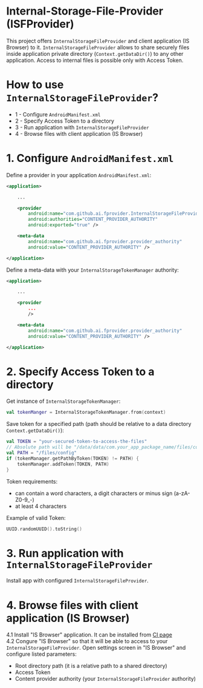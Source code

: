 # Internal-Storage-File-Provider (ISFProvider)
This project offers `InternalStorageFileProvider` and client application (IS Browser) to it.
`InternalStorageFileProvider` allows to share securely files inside application private directory (`Context.getDataDir()`) to any other application.
Access to internal files is possible only with Access Token.

# How to use `InternalStorageFileProvider`?
- 1 - Configure `AndroidManifest.xml`
- 2 - Specify Access Token to a directory
- 3 - Run application with `InternalStorageFileProvider`
- 4 - Browse files with client application (IS Browser)

# 1. Configure `AndroidManifest.xml`
Define a provider in your application `AndroidManifest.xml`:
```xml
<application>

    ...

    <provider
        android:name="com.github.ai.fprovider.InternalStorageFileProvider"
        android:authorities="CONTENT_PROVIDER_AUTHORITY"
        android:exported="true" />

    <meta-data
        android:name="com.github.ai.fprovider.provider_authority"
        android:value="CONTENT_PROVIDER_AUTHORITY" />

</application>
```

Define a meta-data with your `InternalStorageTokenManager` authority:
```xml
<application>

    ...

    <provider 
        ...
        />

    <meta-data
        android:name="com.github.ai.fprovider.provider_authority"
        android:value="CONTENT_PROVIDER_AUTHORITY" />

</application>
```

# 2. Specify Access Token to a directory
Get instance of `InternalStorageTokenManager`:
```kotlin
val tokenManger = InternalStorageTokenManager.from(context)
```
Save token for a specified path (path should be relative to a data directory `Context.getDataDir()`):
```kotlin
val TOKEN = "your-secured-token-to-access-the-files"
// Absolute path will be "/data/data/com.your_app_package_name/files/config"
val PATH = "/files/config"
if (tokenManager.getPathByToken(TOKEN) != PATH) {
    tokenManager.addToken(TOKEN, PATH)
}
```
Token requirements:
 - can contain a word characters, a digit characters or minus sign (a-zA-Z0-9_\-)
 - at least 4 characters

Example of valid Token:
```kotlin
UUID.randomUUID().toString()
```

# 3. Run application with `InternalStorageFileProvider`
Install app with configured `InternalStorageFileProvider`.

# 4. Browse files with client application (IS Browser)
4.1 Install "IS Browser" application. It can be installed from [CI page](https://github.com/aivanovski/internal-storage-file-provider/actions)</br>
4.2 Congure "IS Browser" so that it will be able to access to your `InternalStorageFileProvider`. Open settings screen in "IS Browser" and configure listed parameters:
- Root directory path (it is a relative path to a shared directory)
- Access Token
- Content provider authority (your `InternalStorageFileProvider` authority)
